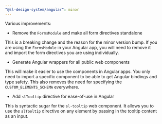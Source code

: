 ```yaml
---
"@sl-design-system/angular": minor
---
```


Various improvements:

- Remove the `FormsModule` and make all form directives standalone

This is a breaking change and the reason for the minor version bump. If you are using the `FormsModule` in
your Angular app, you will need to remove it and import the form directives you are using individually.

- Generate Angular wrappers for all public web components

This will make it easier to use the components in Angular apps. You only need to import a specific component
to be able to get Angular bindings and type safety. This also removes the need for specifying the `CUSTOM_ELEMENTS_SCHEMA`
everywhere.

- Add `slTooltip` directive for ease-of-use in Angular

This is syntactic sugar for the `sl-tooltip` web component. It allows you to use the `slTooltip` directive on any
element by passing in the tooltip content as an input.
